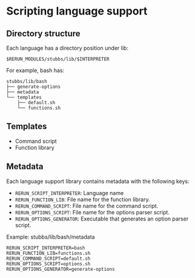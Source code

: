 # Scripting language support

## Directory structure

Each language has a directory position under lib:

    $RERUN_MODULES/stubbs/lib/$INTERPRETER
    
For example, bash has:

    stubbs/lib/bash
    ├── generate-options
    ├── metadata
    └── templates
        ├── default.sh
        └── functions.sh
    
## Templates

* Command script
* Function library
    
## Metadata

Each language support library contains metadata with the following keys:

* `RERUN_SCRIPT_INTERPRETER`: Language name
* `RERUN_FUNCTION_LIB`: File name for the function library.
* `RERUN_COMMAND_SCRIPT`: File name for the command script.
* `RERUN_OPTIONS_SCRIPT`: File name for the options parser script.
* `RERUN_OPTIONS_GENERATOR`: Executable that generates an option parser script.

Example: stubbs/lib/bash/metadata

    RERUN_SCRIPT_INTERPRETER=bash
    RERUN_FUNCTION_LIB=functions.sh
    RERUN_COMMAND_SCRIPT=default.sh
    RERUN_OPTIONS_SCRIPT=options.sh
    RERUN_OPTIONS_GENERATOR=generate-options

    
